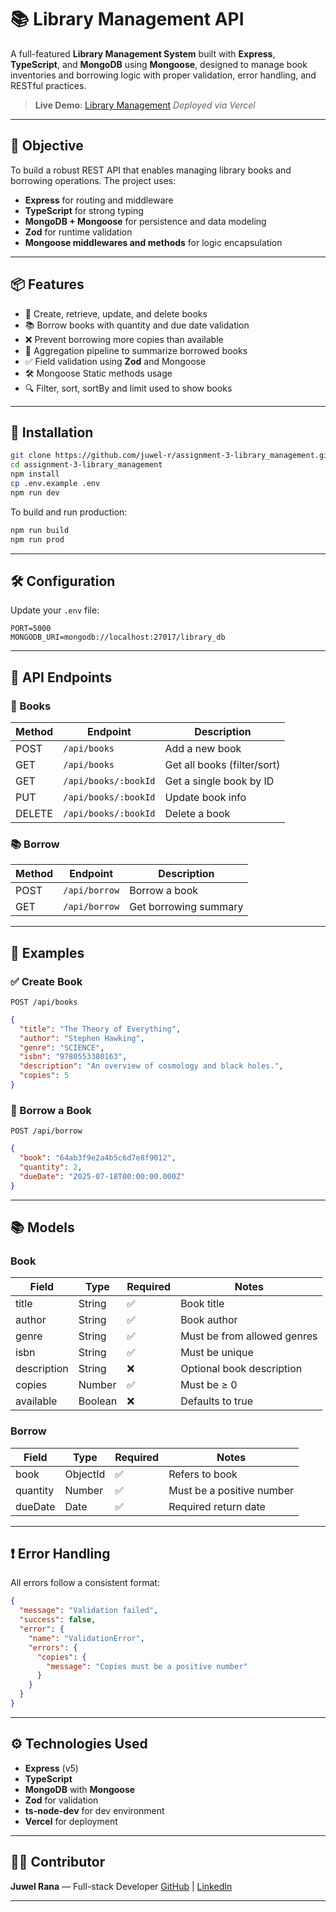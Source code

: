 # 📚 Library Management API

A full-featured **Library Management System** built with **Express**, **TypeScript**, and **MongoDB** using **Mongoose**, designed to manage book inventories and borrowing logic with proper validation, error handling, and RESTful practices.

> **Live Demo**: [Library Management](https://library-management-silk-five.vercel.app/)
> *Deployed via Vercel*

---

## 🎯 Objective

To build a robust REST API that enables managing library books and borrowing operations. The project uses:

* **Express** for routing and middleware
* **TypeScript** for strong typing
* **MongoDB + Mongoose** for persistence and data modeling
* **Zod** for runtime validation
* **Mongoose middlewares and methods** for logic encapsulation

---

## 📦 Features

* 📘 Create, retrieve, update, and delete books
* 📚 Borrow books with quantity and due date validation
* ❌ Prevent borrowing more copies than available
* 🧠 Aggregation pipeline to summarize borrowed books
* ✅ Field validation using **Zod** and Mongoose
* 🛠️ Mongoose Static methods usage
* 🔍 Filter, sort, sortBy and limit used to show books

---

## 🚀 Installation

```bash
git clone https://github.com/juwel-r/assignment-3-library_management.git
cd assignment-3-library_management
npm install
cp .env.example .env
npm run dev
```

To build and run production:

```bash
npm run build
npm run prod
```

---

## 🛠️ Configuration

Update your `.env` file:

```env
PORT=5000
MONGODB_URI=mongodb://localhost:27017/library_db
```

---

## 📡 API Endpoints

### 📘 Books

| Method | Endpoint             | Description                 |
| ------ | -------------------- | --------------------------- |
| POST   | `/api/books`         | Add a new book              |
| GET    | `/api/books`         | Get all books (filter/sort) |
| GET    | `/api/books/:bookId` | Get a single book by ID     |
| PUT    | `/api/books/:bookId` | Update book info            |
| DELETE | `/api/books/:bookId` | Delete a book               |

### 📚 Borrow

| Method | Endpoint      | Description           |
| ------ | ------------- | --------------------- |
| POST   | `/api/borrow` | Borrow a book         |
| GET    | `/api/borrow` | Get borrowing summary |

---

## 🧪 Examples

### ✅ Create Book

```http
POST /api/books
```

```json
{
  "title": "The Theory of Everything",
  "author": "Stephen Hawking",
  "genre": "SCIENCE",
  "isbn": "9780553380163",
  "description": "An overview of cosmology and black holes.",
  "copies": 5
}
```

### 🔄 Borrow a Book

```http
POST /api/borrow
```

```json
{
  "book": "64ab3f9e2a4b5c6d7e8f9012",
  "quantity": 2,
  "dueDate": "2025-07-18T00:00:00.000Z"
}
```

---

## 📚 Models

### Book

| Field       | Type    | Required | Notes                       |
| ----------- | ------- | -------- | --------------------------- |
| title       | String  | ✅        | Book title                  |
| author      | String  | ✅        | Book author                 |
| genre       | String  | ✅        | Must be from allowed genres |
| isbn        | String  | ✅        | Must be unique              |
| description | String  | ❌        | Optional book description   |
| copies      | Number  | ✅        | Must be ≥ 0                 |
| available   | Boolean | ❌        | Defaults to true            |

### Borrow

| Field    | Type     | Required | Notes                     |
| -------- | -------- | -------- | ------------------------- |
| book     | ObjectId | ✅        | Refers to book            |
| quantity | Number   | ✅        | Must be a positive number |
| dueDate  | Date     | ✅        | Required return date      |

---

## ❗ Error Handling

All errors follow a consistent format:

```json
{
  "message": "Validation failed",
  "success": false,
  "error": {
    "name": "ValidationError",
    "errors": {
      "copies": {
        "message": "Copies must be a positive number"
      }
    }
  }
}
```

---

## ⚙️ Technologies Used

* **Express** (v5)
* **TypeScript**
* **MongoDB** with **Mongoose**
* **Zod** for validation
* **ts-node-dev** for dev environment
* **Vercel** for deployment

---

## 🧑‍💻 Contributor

**Juwel Rana** — Full-stack Developer
[GitHub](https://github.com/juwel-r) | [LinkedIn](https://linkedin.com/in/juwel-r)

---